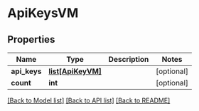 # ApiKeysVM


## Properties
Name | Type | Description | Notes
------------ | ------------- | ------------- | -------------
**api_keys** | [**list[ApiKeyVM]**](ApiKeyVM.md) |  | [optional] 
**count** | **int** |  | [optional] 

[[Back to Model list]](../README.md#documentation-for-models) [[Back to API list]](../README.md#documentation-for-api-endpoints) [[Back to README]](../README.md)


